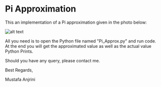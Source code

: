 # Pi Approximation

This an implementation of a Pi approximation given in the photo below:

![alt text](https://github.com/anjrini/Pi_Approximation/blob/Pi.png?raw=true)

All you need is to open the Python file named "Pi_Approx.py" and run code. At the end you will get the approximated value as well as the actual value Python Prints.

Should you have any query, please contact me.

Best Regards,

Mustafa Anjrini
